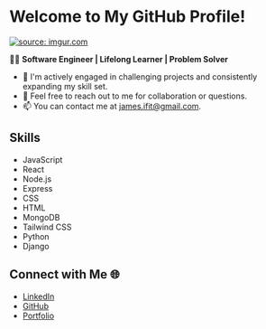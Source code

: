 # Welcome to My GitHub Profile!

<a href="https://imgur.com/Y2595ki"><img src="https://i.imgur.com/Y2595ki.png" title="source: imgur.com" /></a>

👨‍💻 **Software Engineer | Lifelong Learner | Problem Solver**

- 🚀 I'm actively engaged in challenging projects and consistently expanding my skill set.
- 💬 Feel free to reach out to me for collaboration or questions.
- 📫 You can contact me at james.ifit@gmail.com.

## Skills

- JavaScript
- React
- Node.js
- Express
- CSS
- HTML
- MongoDB
- Tailwind CSS
- Python
- Django

## Connect with Me 🌐

- [LinkedIn](https://www.linkedin.com/in/jamesredden1/)
- [GitHub](https://github.com/jaredden1)
- [Portfolio](https://james-redden-portfolio.netlify.app/)

